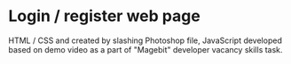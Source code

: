 # Login / register web page

HTML / CSS and created by slashing Photoshop file, JavaScript developed based on demo video as a part of "Magebit" developer vacancy skills task.
